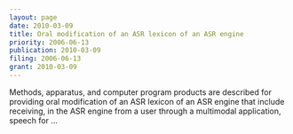 ```yaml
---
layout: page
date: 2010-03-09
title: Oral modification of an ASR lexicon of an ASR engine
priority: 2006-06-13
publication: 2010-03-09
filing: 2006-06-13
grant: 2010-03-09
---
```

Methods, apparatus, and computer program products are described for providing oral modification of an ASR lexicon of an ASR engine that include receiving, in the ASR engine from a user through a multimodal application, speech for …